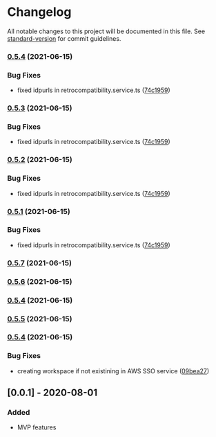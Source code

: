 # Changelog

All notable changes to this project will be documented in this file. See [standard-version](https://github.com/conventional-changelog/standard-version) for commit guidelines.

### [0.5.4](https://github.com/Noovolari/leapp/compare/v0.5.7...v0.5.4) (2021-06-15)


### Bug Fixes

* fixed idpurls in retrocompatibility.service.ts ([74c1959](https://github.com/Noovolari/leapp/commit/74c19594c87103d00866ea2b54a72f3f01ca873c))

### [0.5.3](https://github.com/Noovolari/leapp/compare/v0.5.7...v0.5.3) (2021-06-15)


### Bug Fixes

* fixed idpurls in retrocompatibility.service.ts ([74c1959](https://github.com/Noovolari/leapp/commit/74c19594c87103d00866ea2b54a72f3f01ca873c))

### [0.5.2](https://github.com/Noovolari/leapp/compare/v0.5.7...v0.5.2) (2021-06-15)


### Bug Fixes

* fixed idpurls in retrocompatibility.service.ts ([74c1959](https://github.com/Noovolari/leapp/commit/74c19594c87103d00866ea2b54a72f3f01ca873c))

### [0.5.1](https://github.com/Noovolari/leapp/compare/v0.5.7...v0.5.1) (2021-06-15)


### Bug Fixes

* fixed idpurls in retrocompatibility.service.ts ([74c1959](https://github.com/Noovolari/leapp/commit/74c19594c87103d00866ea2b54a72f3f01ca873c))

### [0.5.7](https://github.com/Noovolari/leapp/compare/v0.5.6...v0.5.7) (2021-06-15)

### [0.5.6](https://github.com/Noovolari/leapp/compare/v0.5.5...v0.5.6) (2021-06-15)

### [0.5.4](https://github.com/Noovolari/leapp/compare/v0.5.5...v0.5.4) (2021-06-15)

### [0.5.5](https://github.com/Noovolari/leapp/compare/v0.5.4...v0.5.5) (2021-06-15)

### [0.5.4](https://github.com/Noovolari/leapp/compare/v0.5.1...v0.5.4) (2021-06-15)


### Bug Fixes

* creating workspace if not existining in AWS SSO service ([09bea27](https://github.com/Noovolari/leapp/commit/09bea2762717d9446033e5e932fdb3090b50065c))

## [0.0.1] - 2020-08-01

### Added

- MVP features
